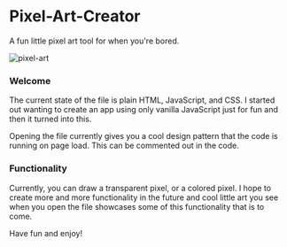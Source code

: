 # Pixel-Art-Creator
A fun little pixel art tool for when you're bored.

![pixel-art](https://i.imgur.com/uq3vhq5.jpg)

### Welcome

The current state of the file is plain HTML, JavaScript, and CSS. I started out wanting to create an app using only vanilla JavaScript just for fun and then it turned into this.

Opening the file currently gives you a cool design pattern that the code is running on page load. This can be commented out in the code.

### Functionality

Currently, you can draw a transparent pixel, or a colored pixel. I hope to create more and more functionality in the future and cool little art you see when you open the file showcases some of this functionality that is to come.

Have fun and enjoy!
